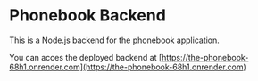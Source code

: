 # Phonebook Backend

This is a Node.js backend for the phonebook application.


You can acces the deployed backend at [https://the-phonebook-68h1.onrender.com](https://the-phonebook-68h1.onrender.com)



